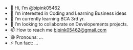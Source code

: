 - 👋 Hi, I’m @bipink05462
- 👀 I’m interested in Coding and Learning Business ideas
- 🌱 I’m currently learning BCA 3rd yr.
- 💞️ I’m looking to collaborate on Developements projects.
- 📫 How to reach me bipink05462@gmail.com
- 😄 Pronouns: ...
- ⚡ Fun fact: ...

<!---
bipink05462/bipink05462 is a ✨ special ✨ repository because its `README.md` (this file) appears on your GitHub profile.
You can click the Preview link to take a look at your changes.
--->
